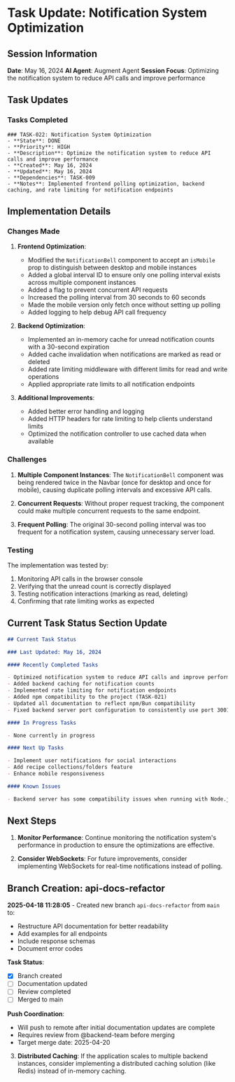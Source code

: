 # Task Update: Notification System Optimization

## Session Information

**Date**: May 16, 2024
**AI Agent**: Augment Agent
**Session Focus**: Optimizing the notification system to reduce API calls and improve performance

## Task Updates

### Tasks Completed

```
### TASK-022: Notification System Optimization
- **State**: DONE
- **Priority**: HIGH
- **Description**: Optimize the notification system to reduce API calls and improve performance
- **Created**: May 16, 2024
- **Updated**: May 16, 2024
- **Dependencies**: TASK-009
- **Notes**: Implemented frontend polling optimization, backend caching, and rate limiting for notification endpoints
```

## Implementation Details

### Changes Made

1. **Frontend Optimization**:

   - Modified the `NotificationBell` component to accept an `isMobile` prop to distinguish between desktop and mobile instances
   - Added a global interval ID to ensure only one polling interval exists across multiple component instances
   - Added a flag to prevent concurrent API requests
   - Increased the polling interval from 30 seconds to 60 seconds
   - Made the mobile version only fetch once without setting up polling
   - Added logging to help debug API call frequency

2. **Backend Optimization**:

   - Implemented an in-memory cache for unread notification counts with a 30-second expiration
   - Added cache invalidation when notifications are marked as read or deleted
   - Added rate limiting middleware with different limits for read and write operations
   - Applied appropriate rate limits to all notification endpoints

3. **Additional Improvements**:
   - Added better error handling and logging
   - Added HTTP headers for rate limiting to help clients understand limits
   - Optimized the notification controller to use cached data when available

### Challenges

1. **Multiple Component Instances**: The `NotificationBell` component was being rendered twice in the Navbar (once for desktop and once for mobile), causing duplicate polling intervals and excessive API calls.

2. **Concurrent Requests**: Without proper request tracking, the component could make multiple concurrent requests to the same endpoint.

3. **Frequent Polling**: The original 30-second polling interval was too frequent for a notification system, causing unnecessary server load.

### Testing

The implementation was tested by:

1. Monitoring API calls in the browser console
2. Verifying that the unread count is correctly displayed
3. Testing notification interactions (marking as read, deleting)
4. Confirming that rate limiting works as expected

## Current Task Status Section Update

```markdown
## Current Task Status

### Last Updated: May 16, 2024

#### Recently Completed Tasks

- Optimized notification system to reduce API calls and improve performance (TASK-022)
- Added backend caching for notification counts
- Implemented rate limiting for notification endpoints
- Added npm compatibility to the project (TASK-021)
- Updated all documentation to reflect npm/Bun compatibility
- Fixed backend server port configuration to consistently use port 3001

#### In Progress Tasks

- None currently in progress

#### Next Up Tasks

- Implement user notifications for social interactions
- Add recipe collections/folders feature
- Enhance mobile responsiveness

#### Known Issues

- Backend server has some compatibility issues when running with Node.js/npm - currently works best with Bun
```

## Next Steps

1. **Monitor Performance**: Continue monitoring the notification system's performance in production to ensure the optimizations are effective.

2. **Consider WebSockets**: For future improvements, consider implementing WebSockets for real-time notifications instead of polling.

## Branch Creation: api-docs-refactor

**2025-04-18 11:28:05** - Created new branch `api-docs-refactor` from `main` to:

- Restructure API documentation for better readability
- Add examples for all endpoints
- Include response schemas
- Document error codes

**Task Status**:

- [x] Branch created
- [ ] Documentation updated
- [ ] Review completed
- [ ] Merged to main

**Push Coordination**:

- Will push to remote after initial documentation updates are complete
- Requires review from @backend-team before merging
- Target merge date: 2025-04-20

3. **Distributed Caching**: If the application scales to multiple backend instances, consider implementing a distributed caching solution (like Redis) instead of in-memory caching.
